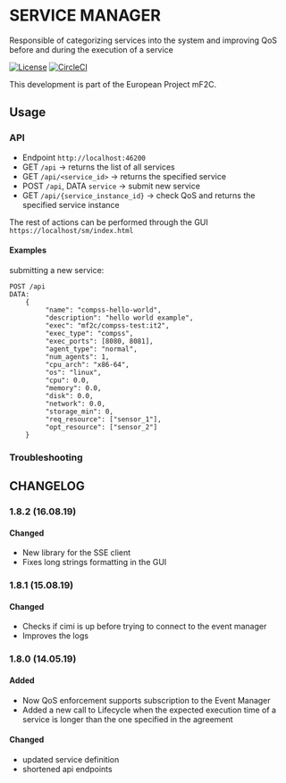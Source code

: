 # SERVICE MANAGER

Responsible of categorizing services into the system and improving QoS before and during the execution of a service

[![License](https://img.shields.io/badge/License-Apache%202.0-blue.svg)](https://opensource.org/licenses/Apache-2.0)
[![CircleCI](https://circleci.com/gh/mF2C/service-manager.svg?style=svg)](https://circleci.com/gh/mF2C/service-manager)

This development is part of the European Project mF2C.

## Usage

### API

- Endpoint `http://localhost:46200`
- GET `/api` -> returns the list of all services
- GET `/api/<service_id>` -> returns the specified service
- POST `/api`, DATA `service` -> submit new service
- GET `/api/{service_instance_id}` -> check QoS and returns the specified service instance

The rest of actions can be performed through the GUI `https://localhost/sm/index.html`

#### Examples

submitting a new service:

    POST /api
    DATA:
        {
             "name": "compss-hello-world",
             "description": "hello world example",
             "exec": "mf2c/compss-test:it2",
             "exec_type": "compss",
             "exec_ports": [8080, 8081],
             "agent_type": "normal",
             "num_agents": 1,
             "cpu_arch": "x86-64",
             "os": "linux",
             "cpu": 0.0,
             "memory": 0.0,
             "disk": 0.0,
             "network": 0.0,
             "storage_min": 0,
             "req_resource": ["sensor_1"],
             "opt_resource": ["sensor_2"]
        }

### Troubleshooting

## CHANGELOG

### 1.8.2 (16.08.19)

#### Changed

 - New library for the SSE client
 - Fixes long strings formatting in the GUI
 
### 1.8.1 (15.08.19)

#### Changed

 - Checks if cimi is up before trying to connect to the event manager
 - Improves the logs


### 1.8.0 (14.05.19)

#### Added

 - Now QoS enforcement supports subscription to the Event Manager
 - Added a new call to Lifecycle when the expected execution time of a service is longer than the one specified in the agreement

#### Changed

 - updated service definition
 - shortened api endpoints





